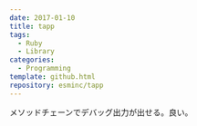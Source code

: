 ```yaml
---
date: 2017-01-10
title: tapp
tags:
  - Ruby
  - Library
categories:
  - Programming
template: github.html
repository: esminc/tapp
---
```

メソッドチェーンでデバッグ出力が出せる。良い。
